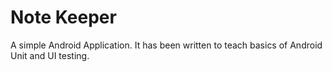 # Note Keeper
A simple Android Application. It has been written to 
teach basics of Android Unit and UI testing.
